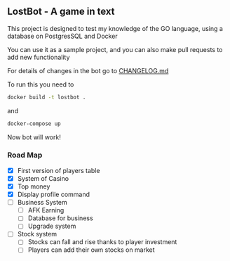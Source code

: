 ## LostBot - A game in text

This project is designed to test my knowledge of the GO language, using a database on PostgresSQL and Docker

You can use it as a sample project, and you can also make pull requests to add new functionality

For details of changes in the bot go to [CHANGELOG.md](https://github.com/AndreyFulov/lostbot-go/blob/main/CHANGELOG.md)

To run this you need to

```cmd
docker build -t lostbot .
```

and

```cmd
docker-compose up
```

Now bot will work!

### Road Map

- [x] First version of players table
- [x] System of Casino
- [x] Top money
- [x] Display profile command
- [ ] Business System
  - [ ] AFK Earning
  - [ ] Database for business
  - [ ] Upgrade system
- [ ] Stock system
  - [ ] Stocks can fall and rise thanks to player investment
  - [ ] Players can add their own stocks on market
